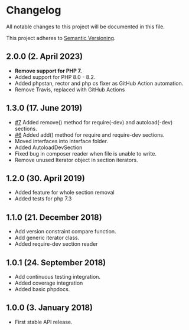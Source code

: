 # Changelog

All notable changes to this project will be documented in this file.

This project adheres to [Semantic Versioning](http://semver.org/).

## 2.0.0 (2. April 2023)

+ **Remove support for PHP 7.**
+ Added support for PHP 8.0 - 8.2.
+ Added phpstan, rector and php cs fixer as GitHub Action automation.
+ Remove Travis, replaced with GitHub Actions

## 1.3.0 (17. June 2019)

+ [#7](https://github.com/nadar/php-composer-reader/issues/7) Added remove() method for require(-dev) and autoload(-dev) sections.
+ [#6](https://github.com/nadar/php-composer-reader/issues/6) Added add() method for require and require-dev sections.
+ Moved interfaces into interface folder.
+ Added AutoloadDevSection
+ Fixed bug in composer reader when file is unable to write.
+ Remove unused Iterator object in section iterators.

## 1.2.0 (30. April 2019)

+ Added feature for whole section removal
+ Added tests for php 7.3

## 1.1.0 (21. December 2018)

+ Add version constraint compare function.
+ Add generic iterator class.
+ Added require-dev section reader

## 1.0.1 (24. September 2018)

+ Add continuous testing integration.
+ Added coverage integration
+ Added basic phpdocs.

## 1.0.0 (3. January 2018)

+ First stable API release.
